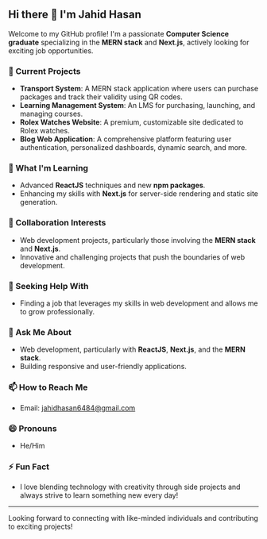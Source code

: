 ## Hi there 👋 I'm Jahid Hasan

Welcome to my GitHub profile! I'm a passionate **Computer Science graduate** specializing in the **MERN stack** and **Next.js**, actively looking for exciting job opportunities. 

### 🔭 Current Projects
- **Transport System**: A MERN stack application where users can purchase packages and track their validity using QR codes.
- **Learning Management System**: An LMS for purchasing, launching, and managing courses.
- **Rolex Watches Website**: A premium, customizable site dedicated to Rolex watches.
- **Blog Web Application**: A comprehensive platform featuring user authentication, personalized dashboards, dynamic search, and more.

### 🌱 What I'm Learning
- Advanced **ReactJS** techniques and new **npm packages**.
- Enhancing my skills with **Next.js** for server-side rendering and static site generation.

### 👯 Collaboration Interests
- Web development projects, particularly those involving the **MERN stack** and **Next.js**.
- Innovative and challenging projects that push the boundaries of web development.

### 🤔 Seeking Help With
- Finding a job that leverages my skills in web development and allows me to grow professionally.

### 💬 Ask Me About
- Web development, particularly with **ReactJS**, **Next.js**, and the **MERN stack**.
- Building responsive and user-friendly applications.

### 📫 How to Reach Me
- Email: jahidhasan6484@gmail.com

### 😄 Pronouns
- He/Him

### ⚡ Fun Fact
- I love blending technology with creativity through side projects and always strive to learn something new every day!

---

Looking forward to connecting with like-minded individuals and contributing to exciting projects!
